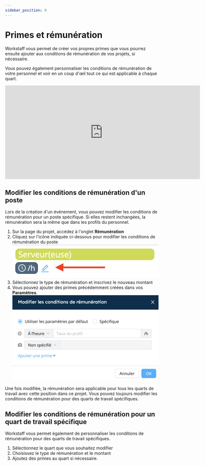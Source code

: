 ```yaml
---
sidebar_position: 9
---
```


# Primes et rémunération

Workstaff vous permet de créer vos propres primes que vous pourrez ensuite ajouter aux conditions de rémunération de vos projets, si nécessaire.

Vous pouvez également personnaliser les conditions de rémunération de votre personnel et voir en un coup d'œil tout ce qui est applicable à chaque quart.

<iframe width="640" height="308" src="https://www.loom.com/embed/e9a0800a01714838b2cf5adada3a6ab9" frameborder="0" webkitallowfullscreen mozallowfullscreen allowfullscreen></iframe>

## Modifier les conditions de rémunération d'un poste
Lors de la création d'un événement, vous pouvez modifier les conditions de rémunération pour un poste spécifique. Si elles restent inchangées, la rémunération sera la même que dans les profils du personnel.
1. Sur la page du projet, accédez à l'onglet **Rémunération**
2. Cliquez sur l'icône indiquée ci-dessous pour modifier les conditions de rémunération du poste
   ![rem-role.png](Images/rem-role.png)
3. Sélectionnez le type de rémunération et inscrivez le nouveau montant
4. Vous pouvez ajouter des primes précédemment créées dans vos **Paramètres**.
   ![modif-rem.png](Images/modif-rem.png)

Une fois modifiée, la rémunération sera applicable pour tous les quarts de travail avec cette position dans ce projet. Vous pouvez toujours modifier les conditions de rémunération pour des quarts de travail spécifiques.

## Modifier les conditions de rémunération pour un quart de travail spécifique
Workstaff vous permet également de personnaliser les conditions de rémunération pour des quarts de travail spécifiques.

1. Sélectionnez le quart que vous souhaitez modifier
2. Choisissez le type de rémunération et le montant
3. Ajoutez des primes au quart si nécessaire.
